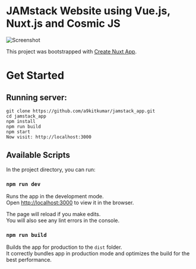 # JAMstack Website using Vue.js, Nuxt.js and Cosmic JS 

![Screenshot](https://cosmic-s3.imgix.net/54f29d60-8bad-11e9-bc0c-a9fbfcf72977-Screenshot-from-2019-06-10-23-54-58.png)

This project was bootstrapped with [Create Nuxt App](https://nuxtjs.org/guide/installation#starting-from-scratch).

# Get Started

## Running server:

```
git clone https://github.com/a9kitkumar/jamstack_app.git
cd jamstack_app
npm install
npm run build
npm start
Now visit: http://localhost:3000
```

## Available Scripts

In the project directory, you can run:

### `npm run dev`

Runs the app in the development mode.<br>
Open [http://localhost:3000](http://localhost:3000) to view it in the browser.

The page will reload if you make edits.<br>
You will also see any lint errors in the console.

### `npm run build`

Builds the app for production to the `dist` folder.<br>
It correctly bundles app in production mode and optimizes the build for the best performance.

